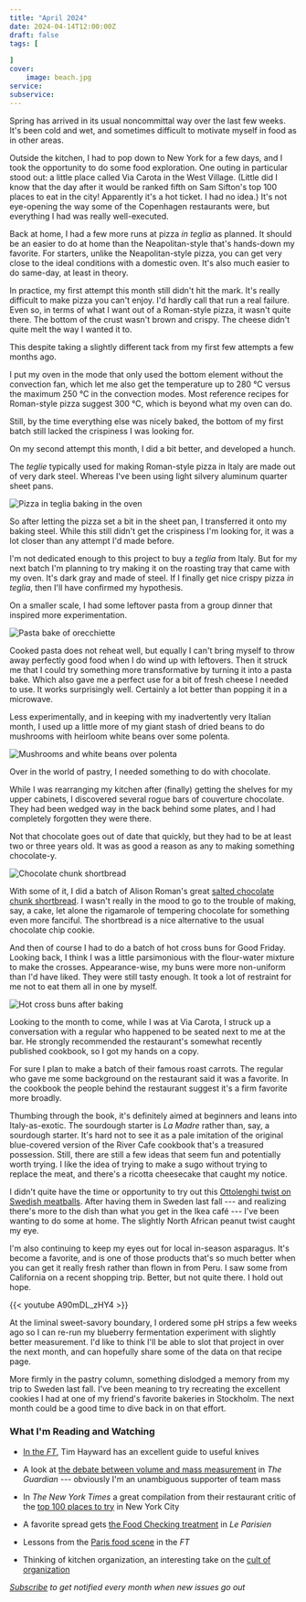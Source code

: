 ```yaml
---
title: "April 2024"
date: 2024-04-14T12:00:00Z
draft: false
tags: [
    
]
cover:
    image: beach.jpg
service: 
subservice: 
---
```


Spring has arrived in its usual noncommittal way over the last few weeks. It's been cold and wet, and sometimes difficult to motivate myself in food as in other areas.

Outside the kitchen, I had to pop down to New York for a few days, and I took the opportunity to do some food exploration. One outing in particular stood out: a little place called Via Carota in the West Village. (Little did I know that the day after it would be ranked fifth on Sam Sifton's top 100 places to eat in the city! Apparently it's a hot ticket. I had no idea.) It's not eye-opening the way some of the Copenhagen restaurants were, but everything I had was really well-executed.

Back at home, I had a few more runs at pizza _in teglia_ as planned. It should be an easier to do at home than the Neapolitan-style that's hands-down my favorite. For starters, unlike the Neapolitan-style pizza, you can get very close to the ideal conditions with a domestic oven. It's also much easier to do same-day, at least in theory.

In practice, my first attempt this month still didn't hit the mark. It's really difficult to make pizza you can't enjoy. I'd hardly call that run a real failure. Even so, in terms of what I want out of a Roman-style pizza, it wasn't quite there. The bottom of the crust wasn't brown and crispy. The cheese didn't quite melt the way I wanted it to.

This despite taking a slightly different tack from my first few attempts a few months ago.

I put my oven in the mode that only used the bottom element without the convection fan, which let me also get the temperature up to 280 °C versus the maximum 250 °C in the convection modes. Most reference recipes for Roman-style pizza suggest 300 °C, which is beyond what my oven can do.

Still, by the time everything else was nicely baked, the bottom of my first batch still lacked the crispiness I was looking for.

On my second attempt this month, I did a bit better, and developed a hunch.

The _teglie_ typically used for making Roman-style pizza in Italy are made out of very dark steel. Whereas I've been using light silvery aluminum quarter sheet pans.

![Pizza in teglia baking in the oven](pizza.jpg)

So after letting the pizza set a bit in the sheet pan, I transferred it onto my baking steel. While this still didn't get the crispiness I'm looking for, it was a lot closer than any attempt I'd made before.

I'm not dedicated enough to this project to buy a _teglia_ from Italy. But for my next batch I'm planning to try making it on the roasting tray that came with my oven. It's dark gray and made of steel. If I finally get nice crispy pizza _in teglia_, then I'll have confirmed my hypothesis.

On a smaller scale, I had some leftover pasta from a group dinner that inspired more experimentation.

![Pasta bake of orecchiette](pasta.jpg)

Cooked pasta does not reheat well, but equally I can't bring myself to throw away perfectly good food when I do wind up with leftovers. Then it struck me that I could try something more transformative by turning it into a pasta bake. Which also gave me a perfect use for a bit of fresh cheese I needed to use. It works surprisingly well. Certainly a lot better than popping it in a microwave.

Less experimentally, and in keeping with my inadvertently very Italian month, I used up a little more of my giant stash of dried beans to do mushrooms with heirloom white beans over some polenta.

![Mushrooms and white beans over polenta](polenta.jpg)

Over in the world of pastry, I needed something to do with chocolate.

While I was rearranging my kitchen after (finally) getting the shelves for my upper cabinets, I discovered several rogue bars of couverture chocolate. They had been wedged way in the back behind some plates, and I had completely forgotten they were there.

Not that chocolate goes out of date that quickly, but they had to be at least two or three years old. It was as good a reason as any to making something chocolate-y.

![Chocolate chunk shortbread](shortbread.jpg)

With some of it, I did a batch of Alison Roman's great [salted chocolate chunk shortbread](https://cooking.nytimes.com/recipes/1019152-salted-chocolate-chunk-shortbread-cookies). I wasn't really in the mood to go to the trouble of making, say, a cake, let alone the rigamarole of tempering chocolate for something even more fanciful. The shortbread is a nice alternative to the usual chocolate chip cookie.

And then of course I had to do a batch of hot cross buns for Good Friday. Looking back, I think I was a little parsimonious with the flour-water mixture to make the crosses. Appearance-wise, my buns were more non-uniform than I'd have liked. They were still tasty enough. It took a lot of restraint for me not to eat them all in one by myself.

![Hot cross buns after baking](hxb.jpg)

Looking to the month to come, while I was at Via Carota, I struck up a conversation with a regular who happened to be seated next to me at the bar. He strongly recommended the restaurant's somewhat recently published cookbook, so I got my hands on a copy.

For sure I plan to make a batch of their famous roast carrots. The regular who gave me some background on the restaurant said it was a favorite. In the cookbook the people behind the restaurant suggest it's a firm favorite more broadly.

Thumbing through the book, it's definitely aimed at beginners and leans into Italy-as-exotic. The sourdough starter is _La Madre_ rather than, say, a sourdough starter. It's hard not to see it as a pale imitation of the original blue-covered version of the River Cafe cookbook that's a treasured possession. Still, there are still a few ideas that seem fun and potentially worth trying. I like the idea of trying to make a sugo without trying to replace the meat, and there's a ricotta cheesecake that caught my notice.

I didn't quite have the time or opportunity to try out this [Ottolenghi twist on Swedish meatballs](https://www.theguardian.com/food/2024/mar/30/yotam-ottolenghi-meatball-recipes-pork-peanut-gravy-ricotta-lamb-polpette). After having them in Sweden last fall --- and realizing there's more to the dish than what you get in the Ikea café --- I've been wanting to do some at home. The slightly North African peanut twist caught my eye.

I'm also continuing to keep my eyes out for local in-season asparagus. It's become a favorite, and is one of those products that's so much better when you can get it really fresh rather than flown in from Peru. I saw some from California on a recent shopping trip. Better, but not quite there. I hold out hope.

{{< youtube A90mDL_zHY4 >}}

At the liminal sweet-savory boundary, I ordered some pH strips a few weeks ago so I can re-run my blueberry fermentation experiment with slightly better measurement. I'd like to think I'll be able to slot that project in over the next month, and can hopefully share some of the data on that recipe page.

More firmly in the pastry column, something dislodged a memory from my trip to Sweden last fall. I've been meaning to try recreating the excellent cookies I had at one of my friend's favorite bakeries in Stockholm. The next month could be a good time to dive back in on that effort.

### What I'm Reading and Watching

* [In the _FT_](https://www.ft.com/content/83755db1-ef83-493b-9101-664510a8fea0), Tim Hayward has an excellent guide to useful knives

* A look at [the debate between volume and mass measurement](https://www.theguardian.com/food/2024/apr/02/cups-v-grams-why-cant-american-and-british-cooks-agree-on-food-measurements) in _The Guardian_ --- obviously I'm an unambiguous supporter of team mass

* In _The New York Times_ a great compilation from their restaurant critic of the [top 100 places to try](https://www.nytimes.com/interactive/2024/dining/best-nyc-restaurants.html) in New York City

* A favorite spread gets [the Food Checking treatment](https://www.youtube.com/watch?v=blbJIttwfl4) in _Le Parisien_

* Lessons from the [Paris food scene](https://www.ft.com/content/0e600c68-f873-47d0-ab0c-904a90505e71) in the _FT_

* Thinking of kitchen organization, an interesting take on the [cult of organization](https://www.youtube.com/watch?v=nlTLd0hj7Mg)

_[Subscribe](https://landing.mailerlite.com/webforms/landing/k5w5z0) to get notified every month when new issues go out_



